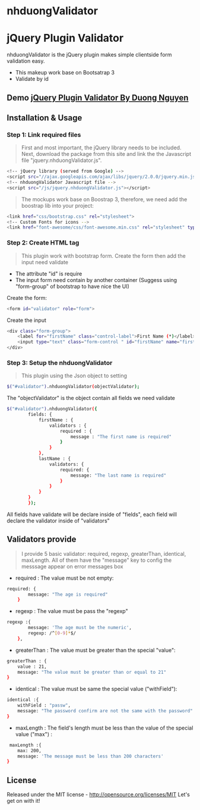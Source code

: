 # nhduongValidator
# jQuery Plugin Validator

nhduongValidator is the jQuery plugin makes simple clientside form validation easy.
* This makeup work base on Bootsatrap 3
* Validate by id

## Demo [jQuery Plugin Validator By Duong Nguyen]

## Installation & Usage
### Step 1: Link required files

> First and most important, the jQuery library needs to be included. Next, download the package from this site and link the the Javascript file "jquery.nhduongValidator.js".
```sh
<!-- jQuery library (served from Google) -->
<script src="//ajax.googleapis.com/ajax/libs/jquery/2.0.0/jquery.min.js"></script>
<!-- nhduongValidator Javascript file -->
<script src="/js/jquery.nhduongValidator.js"></script>
```
> The mockups work base on Boostrap 3, therefore, we need add the boostrap lib into your project:
```sh
<link href="css/bootstrap.css" rel="stylesheet">
<!-- Custom Fonts for icons -->
<link href="font-awesome/css/font-awesome.min.css" rel="stylesheet" type="text/css">
```

### Step 2: Create HTML tag

> This plugin work with bootstrap form. Create the form then add the input need validate

- The attribute "id" is require
- The input form need contain by another container (Suggess using "form-group" of bootstrap to have nice the UI)

Create the form:
```sh
<form id="validator" role="form">
```
Create the input
```sh
<div class="form-group">
    <label for="firstName" class="control-label">First Name (*)</label>
	<input type="text" class="form-control " id="firstName" name="firstName" placeholder="First Name">
</div>
```
### Step 3: Setup the nhduongValidator

> This plugin using the Json object to setting

```sh
$("#validator").nhduongValidator(objectValidator);
```
The "objectValidator" is the object contain all fields we need validate
```sh
$("#validator").nhduongValidator({
        fields: {
            firstName : {
                validators : {
                    required : {
                        message : "The first name is required"
                    }
                }
            },
            lastName : {
                validators: {
                    required: {
                        message: "The last name is required"
                    }
                }
            }
        }
        });
```
All fields have validate will be declare inside of "fields", each field  will declare the validator inside of "validators"

## Validators provide
> I provide 5 basic validator: required, regexp, greaterThan, identical, maxLength. All of them have the  "message" key to config the messsage appear on error messages box
* required : The value must be not empty:
```sh
required: {
        message: "The age is required"
    }
```
* regexp : The value must be pass the "regexp"
```sh
regexp :{
        message: 'The age must be the numeric',
        regexp: /^[0-9]*$/
    },
```
* greaterThan : The value must be greater than the special "value":
```sh
greaterThan : {
    value : 21,
    message: "The value must be greater than or equal to 21"
}
```
* identical : The value must be same the special value ("withField"):
```sh
identical :{
    withField : "passw",
    message: "The password confirm are not the same with the password"
}
```
* maxLength : The field's length must be less than the value of the special value ("max") :
```sh
 maxLength :{
    max: 200,
    message: 'The message must be less than 200 characters'
}
```

License
----

Released under the MIT license - http://opensource.org/licenses/MIT Let's get on with it!

[jQuery Plugin Validator By Duong Nguyen]: <http://nhduong29.github.io/SutrixMediaTest-JQeryPluginValidator/>


